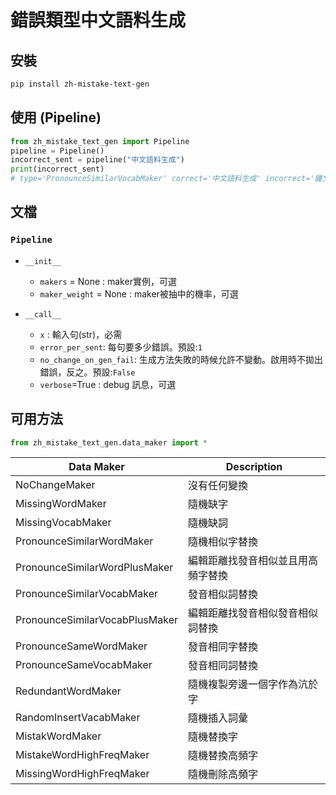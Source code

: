 # 錯誤類型中文語料生成
## 安裝
```bash
pip install zh-mistake-text-gen
```
## 使用 (Pipeline)
```python
from zh_mistake_text_gen import Pipeline
pipeline = Pipeline()
incorrect_sent = pipeline("中文語料生成")
print(incorrect_sent)
# type='PronounceSimilarVocabMaker' correct='中文語料生成' incorrect='鍾文語料生成' incorrect_start_at=0 incorrect_end_at=2 span='鍾文'
```
## 文檔
### `Pipeline`
- `__init__`
    - `makers` = None : maker實例，可選
    - `maker_weight` = None : maker被抽中的機率，可選

- `__call__`
    - `x` : 輸入句(str)，必需
    - `error_per_sent`: 每句要多少錯誤。預設:`1`
    - `no_change_on_gen_fail`: 生成方法失敗的時候允許不變動。啟用時不拋出錯誤，反之。預設:`False`
    - `verbose`=True : debug 訊息，可選

## 可用方法
```python
from zh_mistake_text_gen.data_maker import *
```
|Data Maker|Description|
|---|---|
|NoChangeMaker|沒有任何變換|
|MissingWordMaker|隨機缺字|
|MissingVocabMaker|隨機缺詞|
|PronounceSimilarWordMaker|隨機相似字替換|
|PronounceSimilarWordPlusMaker|編輯距離找發音相似並且用高頻字替換|
|PronounceSimilarVocabMaker|發音相似詞替換|
|PronounceSimilarVocabPlusMaker|編輯距離找發音相似發音相似詞替換|
|PronounceSameWordMaker|發音相同字替換|
|PronounceSameVocabMaker|發音相同詞替換|
|RedundantWordMaker|隨機複製旁邊一個字作為沆於字|
|RandomInsertVacabMaker|隨機插入詞彙|
|MistakWordMaker|隨機替換字|
|MistakeWordHighFreqMaker|隨機替換高頻字|
|MissingWordHighFreqMaker|隨機刪除高頻字|